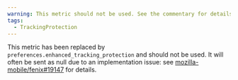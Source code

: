 ```yaml
---
warning: This metric should not be used. See the commentary for details.
tags:
  - TrackingProtection
---
```


This metric has been replaced by `preferences.enhanced_tracking_protection` and should not be used.
It will often be sent as null due to an implementation issue: see [mozilla-mobile/fenix#19147](https://github.com/mozilla-mobile/fenix/issues/19147) for details.
